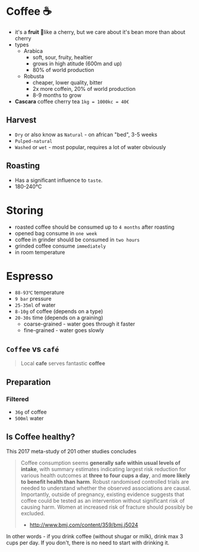 # Coffee ☕️

- it's a **fruit** 🍒like a cherry, but we care about it's bean more than about cherry
- types
  - Arabica 
    - soft, sour, fruity, healtier
    - grows in high atitude (600m and up)
    - 80% of world production
  - Robusta 
    - cheaper, lower quality, bitter
    - 2x more coffein, 20% of world production
    - 8-9 months to grow
- **Cascara** coffee cherry tea `1kg = 1000kc = 40€`

## Harvest

- `Dry` or also know as `Natural` - on african "bed", 3-5 weeks
- `Pulped-natural`
- `Washed` or `wet` - most popular, requires a lot of water obviously

## Roasting

- Has a significant influence to `taste`.
- 180-240℃

# Storing

- roasted coffee should be consumed up to `4 months` after roasting
- opened bag consume in `one week`
- coffee in grinder should be consumed in `two hours`
- grinded coffee consume `immediately`
- in room temperature

# Espresso

- `88-93℃` temperature
- `9 bar` pressure
- `25-35ml` of water
- `8-10g` of coffee (depends on a type)
- `20-30s` time (depends on a graining)
  - coarse-grained - water goes through it faster
  - fine-grained - water goes slowly

## `Coffee` vs `café`

> Local **cafe** serves fantastic **coffee**

## Preparation

### Filtered

- `36g` of coffee 
- `500ml` water

## Is Coffee healthy? 

This 2017 meta-study of 201 other studies concludes
> Coffee consumption seems **generally safe within usual levels of intake**, with summary estimates indicating largest risk reduction for various health outcomes at **three to four cups a day**, and **more likely to benefit health than harm**. Robust randomised controlled trials are needed to understand whether the observed associations are causal. Importantly, outside of pregnancy, existing evidence suggests that coffee could be tested as an intervention without significant risk of causing harm. Women at increased risk of fracture should possibly be excluded.
> - http://www.bmj.com/content/359/bmj.j5024

In other words - if you drink coffee (without shugar or milk), drink max 3 cups per day. If you don't, there is no need to start with drinking it. 
